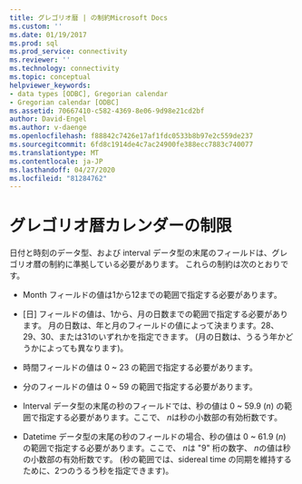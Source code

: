 ```yaml
---
title: グレゴリオ暦 | の制約Microsoft Docs
ms.custom: ''
ms.date: 01/19/2017
ms.prod: sql
ms.prod_service: connectivity
ms.reviewer: ''
ms.technology: connectivity
ms.topic: conceptual
helpviewer_keywords:
- data types [ODBC], Gregorian calendar
- Gregorian calendar [ODBC]
ms.assetid: 70667410-c582-4369-8e06-9d98e21cd2bf
author: David-Engel
ms.author: v-daenge
ms.openlocfilehash: f88842c7426e17af1fdc0533b8b97e2c559de237
ms.sourcegitcommit: 6fd8c1914de4c7ac24900fe388ecc7883c740077
ms.translationtype: MT
ms.contentlocale: ja-JP
ms.lasthandoff: 04/27/2020
ms.locfileid: "81284762"
---
```

# <a name="constraints-of-the-gregorian-calendar"></a>グレゴリオ暦カレンダーの制限
日付と時刻のデータ型、および interval データ型の末尾のフィールドは、グレゴリオ暦の制約に準拠している必要があります。 これらの制約は次のとおりです。  
  
-   Month フィールドの値は1から12までの範囲で指定する必要があります。  
  
-   [日] フィールドの値は、1から、月の日数までの範囲で指定する必要があります。 月の日数は、年と月のフィールドの値によって決まります。28、29、30、または31のいずれかを指定できます。 (月の日数は、うるう年かどうかによっても異なります)。  
  
-   時間フィールドの値は 0 ~ 23 の範囲で指定する必要があります。  
  
-   分のフィールドの値は 0 ~ 59 の範囲で指定する必要があります。  
  
-   Interval データ型の末尾の秒のフィールドでは、秒の値は 0 ~ 59.9 (*n*) の範囲で指定する必要があります。ここで、 *n*は秒の小数部の有効桁数です。  
  
-   Datetime データ型の末尾の秒のフィールドの場合、秒の値は 0 ~ 61.9 (*n*) の範囲で指定する必要があります。ここで、 *n*は "9" 桁の数字、 *n*の値は秒の小数部の有効桁数です。 (秒の範囲では、sidereal time の同期を維持するために、2つのうるう秒を指定できます)。
